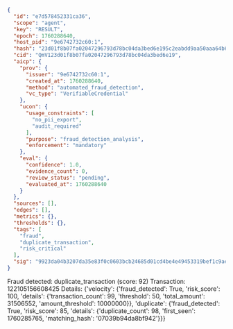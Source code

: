 ```json
{
  "id": "e7d578452331ca36",
  "scope": "agent",
  "key": "RESULT",
  "epoch": 1760288640,
  "host_pid": "9e6742732c60:1",
  "hash": "23d01f8b07fa02047296793d78bc04da3bed6e195c2eabdd9aa50aaa64b6229c",
  "cid": "QmV123d01f8b07fa02047296793d78bc04da3bed6e19",
  "aicp": {
    "prov": {
      "issuer": "9e6742732c60:1",
      "created_at": 1760288640,
      "method": "automated_fraud_detection",
      "vc_type": "VerifiableCredential"
    },
    "ucon": {
      "usage_constraints": [
        "no_pii_export",
        "audit_required"
      ],
      "purpose": "fraud_detection_analysis",
      "enforcement": "mandatory"
    },
    "eval": {
      "confidence": 1.0,
      "evidence_count": 0,
      "review_status": "pending",
      "evaluated_at": 1760288640
    }
  },
  "sources": [],
  "edges": [],
  "metrics": {},
  "thresholds": {},
  "tags": [
    "fraud",
    "duplicate_transaction",
    "risk_critical"
  ],
  "sig": "9923da04b3207da35e83f0c0603bcb24685d01cd4be4e49453319bef1c9aef9a"
}
```

Fraud detected: duplicate_transaction (score: 92)
Transaction: 122105156608425
Details: {'velocity': {'fraud_detected': True, 'risk_score': 100, 'details': {'transaction_count': 99, 'threshold': 50, 'total_amount': 31506552, 'amount_threshold': 10000000}}, 'duplicate': {'fraud_detected': True, 'risk_score': 85, 'details': {'duplicate_count': 98, 'first_seen': 1760285765, 'matching_hash': '07039b94da8bf942'}}}